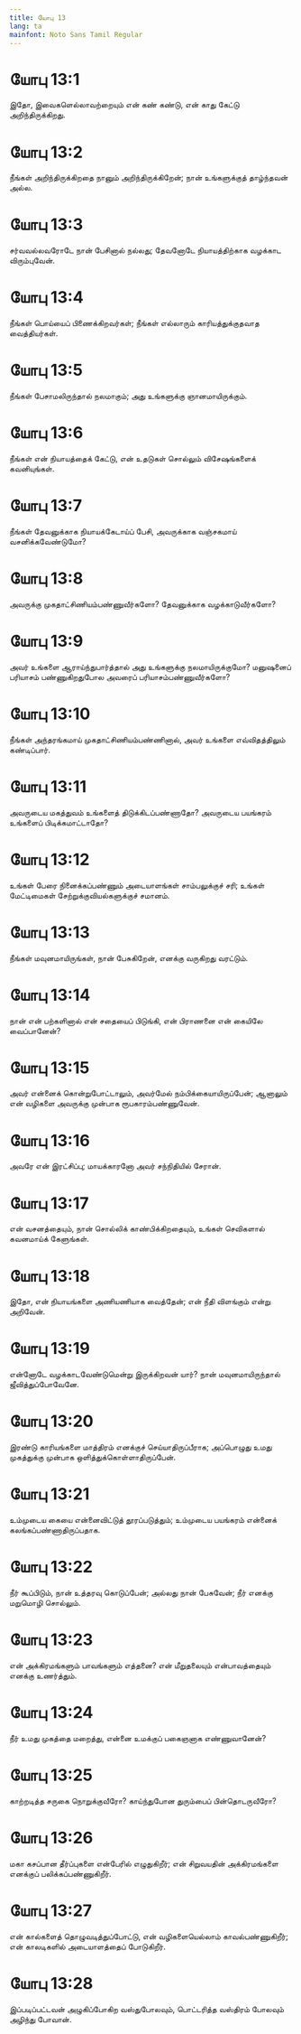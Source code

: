 ```yaml
---
title: யோபு 13
lang: ta
mainfont: Noto Sans Tamil Regular
---
```


# யோபு 13:1

இதோ, இவைகளெல்லாவற்றையும் என் கண் கண்டு, என் காது கேட்டு அறிந்திருக்கிறது.

# யோபு 13:2

நீங்கள் அறிந்திருக்கிறதை நானும் அறிந்திருக்கிறேன்; நான் உங்களுக்குத் தாழ்ந்தவன் அல்ல.

# யோபு 13:3

சர்வவல்லவரோடே நான் பேசினால் நல்லது; தேவனோடே நியாயத்திற்காக வழக்காட விரும்புவேன்.

# யோபு 13:4

நீங்கள் பொய்யைப் பிணைக்கிறவர்கள்; நீங்கள் எல்லாரும் காரியத்துக்குதவாத வைத்தியர்கள்.

# யோபு 13:5

நீங்கள் பேசாமலிருந்தால் நலமாகும்; அது உங்களுக்கு ஞானமாயிருக்கும்.

# யோபு 13:6

நீங்கள் என் நியாயத்தைக் கேட்டு, என் உதடுகள் சொல்லும் விசேஷங்களைக் கவனியுங்கள்.

# யோபு 13:7

நீங்கள் தேவனுக்காக நியாயக்கேடாய்ப் பேசி, அவருக்காக வஞ்சகமாய் வசனிக்கவேண்டுமோ?

# யோபு 13:8

அவருக்கு முகதாட்சிணியம்பண்ணுவீர்களோ? தேவனுக்காக வழக்காடுவீர்களோ?

# யோபு 13:9

அவர் உங்களை ஆராய்ந்துபார்த்தால் அது உங்களுக்கு நலமாயிருக்குமோ? மனுஷனைப் பரியாசம் பண்ணுகிறதுபோல அவரைப் பரியாசம்பண்ணுவீர்களோ?

# யோபு 13:10

நீங்கள் அந்தரங்கமாய் முகதாட்சிணியம்பண்ணினால், அவர் உங்களை எவ்விதத்திலும் கண்டிப்பார்.

# யோபு 13:11

அவருடைய மகத்துவம் உங்களைத் திடுக்கிடப்பண்ணாதோ? அவருடைய பயங்கரம் உங்களைப் பிடிக்கமாட்டாதோ?

# யோபு 13:12

உங்கள் பேரை நினைக்கப்பண்ணும் அடையாளங்கள் சாம்பலுக்குச் சரி; உங்கள் மேட்டிமைகள் சேற்றுக்குவியல்களுக்குச் சமானம்.

# யோபு 13:13

நீங்கள் மவுனமாயிருங்கள், நான் பேசுகிறேன், எனக்கு வருகிறது வரட்டும்.

# யோபு 13:14

நான் என் பற்களினால் என் சதையைப் பிடுங்கி, என் பிராணனை என் கையிலே வைப்பானேன்?

# யோபு 13:15

அவர் என்னைக் கொன்றுபோட்டாலும், அவர்மேல் நம்பிக்கையாயிருப்பேன்; ஆனாலும் என் வழிகளை அவருக்கு முன்பாக ரூபகாரம்பண்ணுவேன்.

# யோபு 13:16

அவரே என் இரட்சிப்பு; மாயக்காரனோ அவர் சந்நிதியில் சேரான்.

# யோபு 13:17

என் வசனத்தையும், நான் சொல்லிக் காண்பிக்கிறதையும், உங்கள் செவிகளால் கவனமாய்க் கேளுங்கள்.

# யோபு 13:18

இதோ, என் நியாயங்களை அணியணியாக வைத்தேன்; என் நீதி விளங்கும் என்று அறிவேன்.

# யோபு 13:19

என்னோடே வழக்காடவேண்டுமென்று இருக்கிறவன் யார்? நான் மவுனமாயிருந்தால் ஜீவித்துப்போவேனே.

# யோபு 13:20

இரண்டு காரியங்களை மாத்திரம் எனக்குச் செய்யாதிருப்பீராக; அப்பொழுது உமது முகத்துக்கு முன்பாக ஒளித்துக்கொள்ளாதிருப்பேன்.

# யோபு 13:21

உம்முடைய கையை என்னைவிட்டுத் தூரப்படுத்தும்; உம்முடைய பயங்கரம் என்னைக் கலங்கப்பண்ணாதிருப்பதாக.

# யோபு 13:22

நீர் கூப்பிடும், நான் உத்தரவு கொடுப்பேன்; அல்லது நான் பேசுவேன்; நீர் எனக்கு மறுமொழி சொல்லும்.

# யோபு 13:23

என் அக்கிரமங்களும் பாவங்களும் எத்தனை? என் மீறுதலையும் என்பாவத்தையும் எனக்கு உணர்த்தும்.

# யோபு 13:24

நீர் உமது முகத்தை மறைத்து, என்னை உமக்குப் பகைஞனாக எண்ணுவானேன்?

# யோபு 13:25

காற்றடித்த சருகை நொறுக்குவீரோ? காய்ந்துபோன துரும்பைப் பின்தொடருவீரோ?

# யோபு 13:26

மகா கசப்பான தீர்ப்புகளை என்பேரில் எழுதுகிறீர்; என் சிறுவயதின் அக்கிரமங்களை எனக்குப் பலிக்கப்பண்ணுகிறீர்.

# யோபு 13:27

என் கால்களைத் தொழுவடித்துப்போட்டு, என் வழிகளையெல்லாம் காவல்பண்ணுகிறீர்; என் காலடிகளில் அடையாளத்தைப் போடுகிறீர்.

# யோபு 13:28

இப்படிப்பட்டவன் அழுகிப்போகிற வஸ்துபோலவும், பொட்டரித்த வஸ்திரம் போலவும் அழிந்து போவான்.

